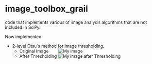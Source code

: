 image_toolbox_grail
===================

code that implements various of image analysis algorithms that are not included in SciPy.

Now implemented: 
  * 2-level Otsu's method for image thresholding.
    * Original Image     &nbsp; &nbsp; &nbsp;  &nbsp;![My image](https://lh4.googleusercontent.com/-PjumAhOu_6w/UMDBjiqtSRI/AAAAAAAAC5g/iVG40mttCQo/s144/me.png)
    * After Thresholding ![My image after Thresholding](https://lh6.googleusercontent.com/-Oh596ufRJmQ/UMDBjtCfwFI/AAAAAAAAC5c/yRYgIeeubJU/s144/me_otsu.png)